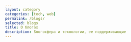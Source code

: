 ```yaml
---
layout: category
categories: [tech, web]
permalink: /blogs/
selected: blogs
title: О блогах
description: Блогосфера и технологии, ее поддерживающие
---
```

